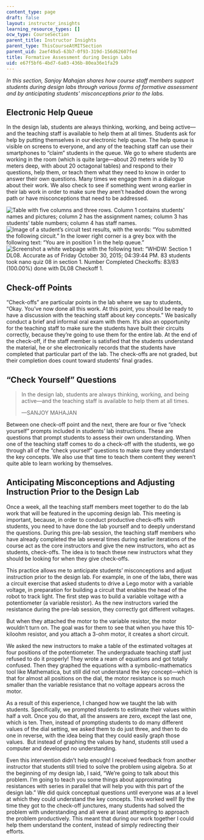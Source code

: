 ```yaml
---
content_type: page
draft: false
layout: instructor_insights
learning_resource_types: []
ocw_type: CourseSection
parent_title: Instructor Insights
parent_type: ThisCourseAtMITSection
parent_uid: 2aef49a5-63b7-0f93-319d-156d62607fed
title: Formative Assessment during Design Labs
uid: e67f5bf6-4bd7-6a03-436b-80ea36e1fa29
---
```

_In this section, Sanjoy Mahajan shares how course staff members support students during design labs through various forms of formative assessment and by anticipating students' misconceptions prior to the labs._

## Electronic Help Queue

In the design lab, students are always thinking, working, and being active—and the teaching staff is available to help them at all times. Students ask for help by putting themselves in our electronic help queue. The help queue is visible on screens to everyone, and any of the teaching staff can use their smartphones to “claim” students in the queue. We go to where students are working in the room (which is quite large—about 20 meters wide by 10 meters deep, with about 20 octagonal tables) and respond to their questions, help them, or teach them what they need to know in order to answer their own questions. Many times we engage them in a dialogue about their work. We also check to see if something went wrong earlier in their lab work in order to make sure they aren’t headed down the wrong path or have misconceptions that need to be addressed.

![Table with five columns and three rows. Column 1 contains students' names and pictures; column 2 has the assignment names; column 3 has students’ table numbers; column 4 has staff names.](https://ocw.mit.edu/courses/electrical-engineering-and-computer-science/6-01sc-introduction-to-electrical-engineering-and-computer-science-i-spring-2011/instructor-insights/formative-assessment-during-design-labs/electronic-help-queue/thumb_ig1_queue.png) [](https://ocw.mit.edu/courses/electrical-engineering-and-computer-science/6-01sc-introduction-to-electrical-engineering-and-computer-science-i-spring-2011/instructor-insights/formative-assessment-during-design-labs/electronic-help-queue/ig1_queue.png) ![Image of a student’s circuit test results, with the words: “You submitted the following circuit.” In the lower right corner is a grey box with the following text: “You are in position 1 in the help queue.” ](https://ocw.mit.edu/courses/electrical-engineering-and-computer-science/6-01sc-introduction-to-electrical-engineering-and-computer-science-i-spring-2011/instructor-insights/formative-assessment-during-design-labs/electronic-help-queue/thumb_ig2_student-view.png) [](https://ocw.mit.edu/courses/electrical-engineering-and-computer-science/6-01sc-introduction-to-electrical-engineering-and-computer-science-i-spring-2011/instructor-insights/formative-assessment-during-design-labs/electronic-help-queue/ig2_student-view.png) ![Screenshot a white webpage with the following text: “WHDW: Section 1 DL08. Accurate as of Friday October 30, 2015; 04:39:44 PM. 83 students took nano quiz 08 in section 1. Number Completed Checkoffs: 83/83 (100.00%) done with DL08 Checkoff 1.](https://ocw.mit.edu/courses/electrical-engineering-and-computer-science/6-01sc-introduction-to-electrical-engineering-and-computer-science-i-spring-2011/instructor-insights/formative-assessment-during-design-labs/electronic-help-queue/thumb_ig3_class-view.png)

## Check-off Points

“Check-offs” are particular points in the lab where we say to students, “Okay. You’ve now done all this work. At this point, you should be ready to have a discussion with the teaching staff about key concepts.” We basically conduct a brief and informal oral exam with them. It’s also an opportunity for the teaching staff to make sure the students have built their circuits correctly, because they’re going to use them for the entire lab. At the end of the check-off, if the staff member is satisfied that the students understand the material, he or she electronically records that the students have completed that particular part of the lab. The check-offs are not graded, but their completion does count toward students’ final grades.

## “Check Yourself” Questions

> In the design lab, students are always thinking, working, and being active—and the teaching staff is available to help them at all times.
> 
> —SANJOY MAHAJAN

Between one check-off point and the next, there are four or five “check yourself” prompts included in students’ lab instructions. These are questions that prompt students to assess their own understanding. When one of the teaching staff comes to do a check-off with the students, we go through all of the “check yourself” questions to make sure they understand the key concepts. We also use that time to teach them content they weren’t quite able to learn working by themselves.

## Anticipating Misconceptions and Adjusting Instruction Prior to the Design Lab

Once a week, all the teaching staff members meet together to do the lab work that will be featured in the upcoming design lab. This meeting is important, because, in order to conduct productive check-offs with students, you need to have done the lab yourself and to deeply understand the questions. During this pre-lab session, the teaching staff members who have already completed the lab several times during earlier iterations of the course act as the core instructors and give the new instructors, who act as students, check-offs. The idea is to teach these new instructors what they should be looking for when they give check-offs.

This practice allows me to anticipate students’ misconceptions and adjust instruction prior to the design lab. For example, in one of the labs, there was a circuit exercise that asked students to drive a Lego motor with a variable voltage, in preparation for building a circuit that enables the head of the robot to track light. The first step was to build a variable voltage with a potentiometer (a variable resistor). As the new instructors varied the resistance during the pre-lab session, they correctly got different voltages. 

But when they attached the motor to the variable resistor, the motor wouldn’t turn on. The goal was for them to see that when you have this 10-kiloohm resistor, and you attach a 3-ohm motor, it creates a short circuit.

We asked the new instructors to make a table of the estimated voltages at four positions of the potentiometer. The undergraduate teaching staff just refused to do it properly! They wrote a ream of equations and got totally confused. Then they graphed the equations with a symbolic-mathematics tool like Mathematica, but still did not understand the key concept—which is that for almost all positions on the dial, the motor resistance is so much smaller than the variable resistance that no voltage appears across the motor.

As a result of this experience, I changed how we taught the lab with students. Specifically, we prompted students to estimate their values within half a volt. Once you do that, all the answers are zero, except the last one, which is ten. Then, instead of prompting students to do many different values of the dial setting, we asked them to do just three, and then to do one in reverse, with the idea being that they could easily graph those values.  But instead of graphing the values by hand, students still used a computer and developed no understanding.

Even this intervention didn’t help enough! I received feedback from another instructor that students still tried to solve the problem using algebra. So at the beginning of my design lab, I said, “We’re going to talk about this problem. I’m going to teach you some things about approximating resistances with series in parallel that will help you with this part of the design lab.” We did quick conceptual questions until everyone was at a level at which they could understand the key concepts. This worked well! By the time they got to the check-off junctures, many students had solved the problem with understanding and all were at least attempting to approach the problem productively. This meant that during our work together I could help them understand the content, instead of simply redirecting their efforts.